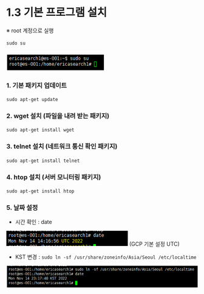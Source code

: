 # 1.3 기본 프로그램 설치

※ root 계정으로 실행

`sudo su`

### ![](<../.gitbook/assets/image (19).png>)

### 1. 기본  패키지 업데이트

`sudo apt-get update`

### 2. wget 설치 (파일을 내려 받는 패키지)

`sudo apt-get install wget`

### 3. telnet 설치 (네트워크 통신 확인 패키지)

`sudo apt-get install telnet`

### 4. htop 설치 (서버 모니터링 패키지)

`sudo apt-get install htop`

### 5. 날짜 설정

* 시간 확인 : date

![](../.gitbook/assets/image.png) (GCP 기본 설정 UTC)

* KST 변경 : `sudo ln -sf /usr/share/zoneinfo/Asia/Seoul /etc/localtime`

![](<../.gitbook/assets/image (7).png>)
